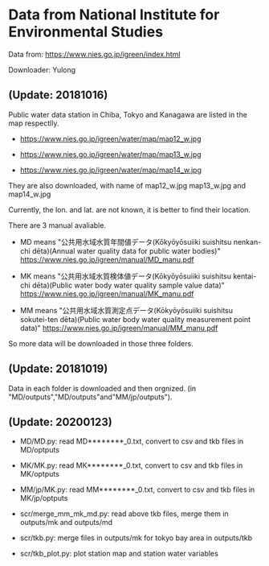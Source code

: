 # Data from National Institute for Environmental Studies

Data from: https://www.nies.go.jp/igreen/index.html

Downloader: Yulong

## (Update: 20181016)

Public water data station in Chiba, Tokyo and Kanagawa are listed in the map respectlly.

* https://www.nies.go.jp/igreen/water/map/map12_w.jpg

* https://www.nies.go.jp/igreen/water/map/map13_w.jpg

* https://www.nies.go.jp/igreen/water/map/map14_w.jpg

They are also downloaded, with name of map12_w.jpg map13_w.jpg and map14_w.jpg

Currently, the lon. and lat. are not known, it is better to find their location.

There are 3 manual avaliable.
*   MD means "公共用水域水質年間値データ(Kōkyōyōsuiiki suishitsu nenkan-chi dēta)(Annual water quality data for public water bodies)" https://www.nies.go.jp/igreen/manual/MD_manu.pdf

*   MK means "公共用水域水質検体値データ(Kōkyōyōsuiiki suishitsu kentai-chi dēta)(Public water body water quality sample value data)" https://www.nies.go.jp/igreen/manual/MK_manu.pdf

*   MM means "公共用水域水質測定点データ(Kōkyōyōsuiiki suishitsu sokutei-ten dēta)(Public water body water quality measurement point data)" https://www.nies.go.jp/igreen/manual/MM_manu.pdf

So more data will be downloaded in those three folders.

## (Update: 20181019)

Data in each folder is downloaded and then orgnized. (in "MD/outputs","MD/outputs"and"MM/jp/outputs").

## (Update: 20200123)

* MD/MD.py: read MD********_0.txt, convert to csv and tkb files in MD/optputs

* MK/MK.py: read MK********_0.txt, convert to csv and tkb files in MK/optputs

* MM/jp/MK.py: read MM********_0.txt, convert to csv and tkb files in MK/jp/optputs

* scr/merge_mm_mk_md.py: read above tkb files, merge them in outputs/mk and outputs/md

* scr/tkb.py: merge files in outputs/mk for tokyo bay area in outputs/tkb

* scr/tkb_plot.py: plot station map and station water variables